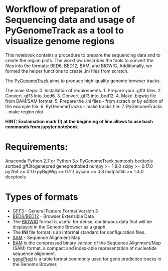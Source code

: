 # Workflow of preparation of Sequencing data and usage of PyGenomeTrack as a tool to visualize genome regions

This notebook contains a procedure to prepare the sequencing data and to create the region plots. 
The workflow describes the tools to convert the files into the formats: BED6, BED12, BAM, and BIGWIG. Additionally, we formed the helper functions to create .ini files from scratch.

The [PyGenomeTrack](https://github.com/deeptools/pyGenomeTracks) aims to produce high-quality genome browser tracks.

The main steps:
    0. Installation of requirements.
    1. Prepare your .gff3 files.
    2. Convert .gff3 into .bed6.
    3. Convert .gff3 into .bed12.
    4. Make .bigwig file from BAM/SAM format.
    5. Prepare the .ini files - from scrach or by edition of the example file.
    6. PyGenomeTracks - make tracks file.
    7. PyGenomeTracks - make region plot

__HINT: Exclamation mark (!) at the beginning of line allows to use bash commands from jupyter notebook__

# Requirements:
Anaconda
Python 2.7 or Python 3.x
PyGenomeTrack
samtools
bedtools
sortbed
gff3togenepred
genepredtobed
numpy >= 1.8.0
scipy >= 0.17.0
py2bit >= 0.1.0
pyBigWig >= 0.2.1
pysam >= 0.8
matplotlib >= 1.4.0
deeptools

# Types of formats
* [GFF3](https://www.ensembl.org/info/website/upload/gff3.html) - General Feature Format Version 3
* [BED6/BED12](https://genome.ucsc.edu/FAQ/FAQformat.html#format1) - Browser Extensible Data
* The [BIGWIG](https://genome.ucsc.edu/goldenPath/help/bigWig.html) format is useful for dense, continuous data that will be displayed in the Genome Browser as a graph.
* The __INI__ file format is an informal standard for configuration files.
* [SAM](https://samtools.github.io/hts-specs/SAMv1.pdf) - Sequence Alignment Map
* [BAM](https://genome.ucsc.edu/goldenPath/help/bam.html) is the compressed binary version of the Sequence Alignment/Map (SAM) format, a compact and index-able representation of nucleotide sequence alignment.
* [genePred](http://genome.ucsc.edu/FAQ/FAQformat#format9) is a table format commonly used for gene prediction tracks in the Genome Browser.
